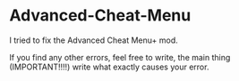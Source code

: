 # Advanced-Cheat-Menu
I tried to fix the Advanced Cheat Menu+ mod.

If you find any other errors, feel free to write, the main thing (IMPORTANT!!!!) write what exactly causes your error.
